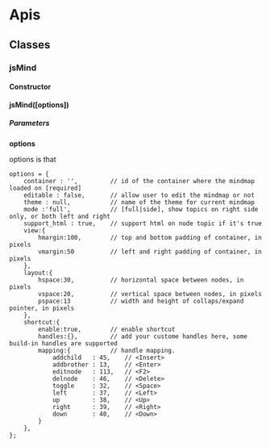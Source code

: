 

Apis
===

Classes
---

### jsMind

#### Constructor

**jsMind([options])**

##### Parameters

**options**

options is that

    options = {
        container : '',         // id of the container where the mindmap loaded on [required]
        editable : false,       // allow user to edit the mindmap or not
        theme : null,           // name of the theme for current mindmap
        mode :'full',           // [full|side], show topics on right side only, or both left and right
        support_html : true,    // support html on node topic if it's true
        view:{
            hmargin:100,        // top and bottom padding of container, in pixels
            vmargin:50          // left and right padding of container, in pixels
        },
        layout:{
            hspace:30,          // horizontal space between nodes, in pixels
            vspace:20,          // vertical space between nodes, in pixels
            pspace:13           // width and height of collaps/expand pointer, in pixels
        },
        shortcut:{
            enable:true,        // enable shortcut
            handles:{},         // add your custome handles here, some build-in handles are supported
            mapping:{           // handle mapping.
                addchild   : 45,    // <Insert>
                addbrother : 13,    // <Enter>
                editnode   : 113,   // <F2>
                delnode    : 46,    // <Delete>
                toggle     : 32,    // <Space>
                left       : 37,    // <Left>
                up         : 38,    // <Up>
                right      : 39,    // <Right>
                down       : 40,    // <Down>
            }
        },
    };


